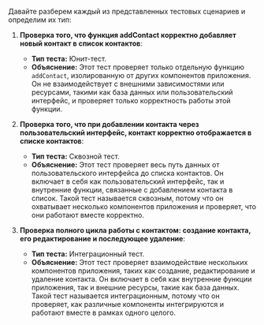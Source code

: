 ﻿Давайте разберем каждый из представленных тестовых сценариев и определим их тип:

1. **Проверка того, что функция addContact корректно добавляет новый контакт в список контактов**:
   - **Тип теста:** Юнит-тест.
   - **Объяснение:** Этот тест проверяет только отдельную функцию `addContact`, изолированную от других компонентов приложения. Он не взаимодействует с внешними зависимостями или ресурсами, такими как база данных или пользовательский интерфейс, и проверяет только корректность работы этой функции.

2. **Проверка того, что при добавлении контакта через пользовательский интерфейс, контакт корректно отображается в списке контактов**:
   - **Тип теста:** Сквозной тест.
   - **Объяснение:** Этот тест проверяет весь путь данных от пользовательского интерфейса до списка контактов. Он включает в себя как пользовательский интерфейс, так и внутренние функции, связанные с добавлением контакта в список. Такой тест называется сквозным, потому что он охватывает несколько компонентов приложения и проверяет, что они работают вместе корректно.

3. **Проверка полного цикла работы с контактом: создание контакта, его редактирование и последующее удаление**:
   - **Тип теста:** Интеграционный тест.
   - **Объяснение:** Этот тест проверяет взаимодействие нескольких компонентов приложения, таких как создание, редактирование и удаление контакта. Он включает в себя как внутренние функции приложения, так и внешние ресурсы, такие как база данных. Такой тест называется интеграционным, потому что он проверяет, как различные компоненты интегрируются и работают вместе в рамках одного целого.